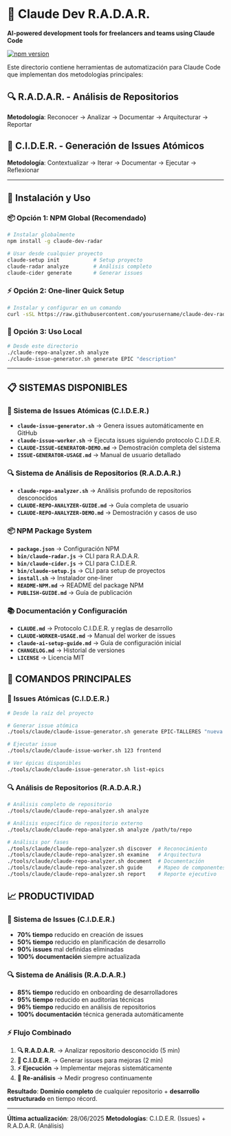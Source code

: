 # 🤖 Claude Dev R.A.D.A.R.

**AI-powered development tools for freelancers and teams using Claude Code**

[![npm version](https://badge.fury.io/js/claude-dev-radar.svg)](https://badge.fury.io/js/claude-dev-radar)

Este directorio contiene herramientas de automatización para Claude Code que implementan dos metodologías principales:

## 🔍 **R.A.D.A.R.** - Análisis de Repositorios
**Metodología**: Reconocer → Analizar → Documentar → Arquitecturar → Reportar

## 🎯 **C.I.D.E.R.** - Generación de Issues Atómicos
**Metodología**: Contextualizar → Iterar → Documentar → Ejecutar → Reflexionar

---

## 🚀 **Instalación y Uso**

### **📦 Opción 1: NPM Global (Recomendado)**
```bash
# Instalar globalmente
npm install -g claude-dev-radar

# Usar desde cualquier proyecto
claude-setup init           # Setup proyecto
claude-radar analyze        # Análisis completo
claude-cider generate       # Generar issues
```

### **⚡ Opción 2: One-liner Quick Setup**
```bash
# Instalar y configurar en un comando
curl -sSL https://raw.githubusercontent.com/yourusername/claude-dev-radar/main/install.sh | bash
```

### **🔧 Opción 3: Uso Local**
```bash
# Desde este directorio
./claude-repo-analyzer.sh analyze
./claude-issue-generator.sh generate EPIC "description"
```

---

## 📋 **SISTEMAS DISPONIBLES**

### 🎯 **Sistema de Issues Atómicas (C.I.D.E.R.)**
- **`claude-issue-generator.sh`** → Genera issues automáticamente en GitHub
- **`claude-issue-worker.sh`** → Ejecuta issues siguiendo protocolo C.I.D.E.R.
- **`CLAUDE-ISSUE-GENERATOR-DEMO.md`** → Demostración completa del sistema
- **`ISSUE-GENERATOR-USAGE.md`** → Manual de usuario detallado

### 🔍 **Sistema de Análisis de Repositorios (R.A.D.A.R.)**
- **`claude-repo-analyzer.sh`** → Análisis profundo de repositorios desconocidos
- **`CLAUDE-REPO-ANALYZER-GUIDE.md`** → Guía completa de usuario
- **`CLAUDE-REPO-ANALYZER-DEMO.md`** → Demostración y casos de uso

### 📦 **NPM Package System**
- **`package.json`** → Configuración NPM
- **`bin/claude-radar.js`** → CLI para R.A.D.A.R.
- **`bin/claude-cider.js`** → CLI para C.I.D.E.R.
- **`bin/claude-setup.js`** → CLI para setup de proyectos
- **`install.sh`** → Instalador one-liner
- **`README-NPM.md`** → README del package NPM
- **`PUBLISH-GUIDE.md`** → Guía de publicación

### 📚 **Documentación y Configuración**
- **`CLAUDE.md`** → Protocolo C.I.D.E.R. y reglas de desarrollo
- **`CLAUDE-WORKER-USAGE.md`** → Manual del worker de issues
- **`claude-ai-setup-guide.md`** → Guía de configuración inicial
- **`CHANGELOG.md`** → Historial de versiones
- **`LICENSE`** → Licencia MIT

## 🚀 **COMANDOS PRINCIPALES**

### 🎯 **Issues Atómicas (C.I.D.E.R.)**
```bash
# Desde la raíz del proyecto

# Generar issue atómica
./tools/claude/claude-issue-generator.sh generate EPIC-TALLERES "nueva funcionalidad"

# Ejecutar issue
./tools/claude/claude-issue-worker.sh 123 frontend

# Ver épicas disponibles
./tools/claude/claude-issue-generator.sh list-epics
```

### 🔍 **Análisis de Repositorios (R.A.D.A.R.)**
```bash
# Análisis completo de repositorio
./tools/claude/claude-repo-analyzer.sh analyze

# Análisis específico de repositorio externo
./tools/claude/claude-repo-analyzer.sh analyze /path/to/repo

# Análisis por fases
./tools/claude/claude-repo-analyzer.sh discover  # Reconocimiento
./tools/claude/claude-repo-analyzer.sh examine   # Arquitectura
./tools/claude/claude-repo-analyzer.sh document  # Documentación
./tools/claude/claude-repo-analyzer.sh guide     # Mapeo de componentes
./tools/claude/claude-repo-analyzer.sh report    # Reporte ejecutivo
```

## 📈 **PRODUCTIVIDAD**

### 🎯 **Sistema de Issues (C.I.D.E.R.)**
- **70% tiempo** reducido en creación de issues
- **50% tiempo** reducido en planificación de desarrollo
- **90% issues** mal definidas eliminadas
- **100% documentación** siempre actualizada

### 🔍 **Sistema de Análisis (R.A.D.A.R.)**
- **85% tiempo** reducido en onboarding de desarrolladores
- **95% tiempo** reducido en auditorías técnicas
- **96% tiempo** reducido en análisis de repositorios
- **100% documentación** técnica generada automáticamente

### ⚡ **Flujo Combinado**
1. **🔍 R.A.D.A.R.** → Analizar repositorio desconocido (5 min)
2. **🎯 C.I.D.E.R.** → Generar issues para mejoras (2 min)
3. **⚡ Ejecución** → Implementar mejoras sistemáticamente
4. **🔄 Re-análisis** → Medir progreso continuamente

**Resultado**: **Dominio completo** de cualquier repositorio + **desarrollo estructurado** en tiempo récord.

---

**Última actualización**: 28/06/2025
**Metodologías**: C.I.D.E.R. (Issues) + R.A.D.A.R. (Análisis)